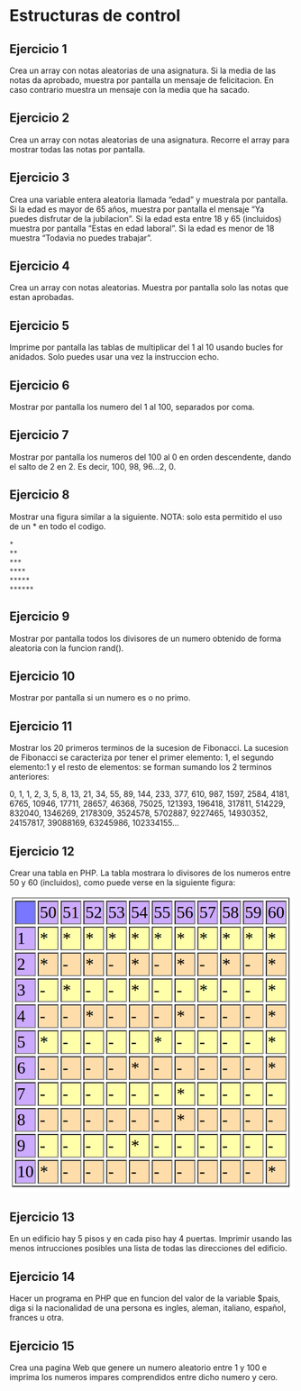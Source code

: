 <h1>Estructuras de control</h1>
<h2>Ejercicio 1</h2>
<p>Crea un array con notas aleatorias de una asignatura. Si la media de las notas da aprobado, muestra por pantalla un mensaje de felicitacion. En caso contrario muestra un mensaje con la media que ha sacado.</p>

<h2>Ejercicio 2</h2>
<p>Crea un array con notas aleatorias de una asignatura. Recorre el array para mostrar todas las notas por pantalla.</p>

<h2>Ejercicio 3</h2>
<p>Crea una variable entera aleatoria llamada “edad” y muestrala por pantalla. Si la edad es mayor de 65 años, muestra por pantalla el mensaje “Ya puedes disfrutar de la jubilacion”. Si la edad esta entre 18 y 65 (incluidos) muestra por pantalla “Estas en edad laboral”. Si la edad es menor de 18 muestra “Todavia no puedes trabajar”.</p>

<h2>Ejercicio 4</h2>
<p>Crea un array con notas aleatorias. Muestra por pantalla solo las notas que estan aprobadas.</p>

<h2>Ejercicio 5</h2>
<p>Imprime por pantalla las tablas de multiplicar del 1 al 10 usando bucles for anidados. Solo puedes usar una vez la instruccion echo.</p>

<h2>Ejercicio 6</h2>
<p>Mostrar por pantalla los numero del 1 al 100, separados por coma.</p>

<h2>Ejercicio 7</h2>
<p>Mostrar por pantalla los numeros del 100 al 0 en orden descendente, dando el salto de 2 en 2. Es decir, 100, 98, 96…2, 0.</p>

<h2>Ejercicio 8</h2>
<p>Mostrar una figura similar a la siguiente. NOTA: solo esta permitido el uso de un * en todo el codigo.</p>

    * 
    **
    ***
    ****
    *****
    ******
<h2>Ejercicio 9</h2>
<p>Mostrar por pantalla todos los divisores de un numero obtenido de forma aleatoria con la funcion rand().</p>

<h2>Ejercicio 10</h2>
<p>Mostrar por pantalla si un numero es o no primo.</p>

<h2>Ejercicio 11</h2>
<p>Mostrar los 20 primeros terminos de la sucesion de Fibonacci. La sucesion de Fibonacci se caracteriza por tener el primer elemento: 1, el segundo elemento:1 y el resto de elementos: se forman sumando los 2 terminos anteriores:</p>

<p>0, 1, 1, 2, 3, 5, 8, 13, 21, 34, 55, 89, 144, 233, 377, 610, 987, 1597, 2584, 4181, 6765, 10946, 17711, 28657, 46368, 75025, 121393, 196418, 317811, 514229, 832040, 1346269, 2178309, 3524578, 5702887, 9227465, 14930352, 24157817, 39088169, 63245986, 102334155...</p>

<h2>Ejercicio 12</h2>
<p>Crear una tabla en PHP. La tabla mostrara lo divisores de los numeros entre 50 y 60 (incluidos), como puede verse en la siguiente figura:</p>

<img src="./tabla.png" alt="Tabla">

<h2>Ejercicio 13</h2>
<p>En un edificio hay 5 pisos y en cada piso hay 4 puertas. Imprimir usando las menos intrucciones posibles una lista de todas las direcciones del edificio.</p>

<h2>Ejercicio 14</h2>
<p>Hacer un programa en PHP que en funcion del valor de la variable $pais, diga si la nacionalidad de una persona es ingles, aleman, italiano, español, frances u otra.</p>

<h2>Ejercicio 15</h2>
<p>Crea una pagina Web que genere un numero aleatorio entre 1 y 100 e imprima los numeros impares comprendidos entre dicho numero y cero.</p>
